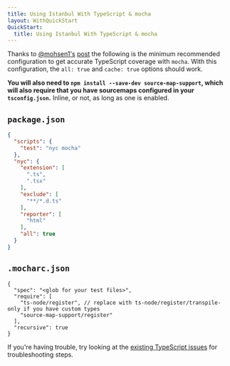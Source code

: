 ```yaml
---
title: Using Istanbul With TypeScript & mocha
layout: WithQuickStart
QuickStart:
  title: Using Istanbul With TypeScript & mocha
---
```


Thanks to [@mohsen1's](http://github.com/mohsen1) [post](http://azimi.me/2016/09/30/nyc-mocha-typescript.1.html) the following is the minimum recommended configuration to get accurate TypeScript coverage with `mocha`. With this configuration, the `all: true` and `cache: true` options should work.

**You will also need to `npm install --save-dev source-map-support`, which will also require that you have sourcemaps configured in your `tsconfig.json`.** Inline, or not, as long as one is enabled.

## `package.json`

```json
{
  "scripts": {
    "test": "nyc mocha"
  },
  "nyc": {
    "extension": [
      ".ts",
      ".tsx"
    ],
    "exclude": [
      "**/*.d.ts"
    ],
    "reporter": [
      "html"
    ],
    "all": true  
  }
}
```

## `.mocharc.json`

```json5
{
  "spec": "<glob for your test files>",
  "require": [
    "ts-node/register", // replace with ts-node/register/transpile-only if you have custom types
    "source-map-support/register"
  ],
  "recursive": true
}
```

If you're having trouble, try looking at the [existing TypeScript issues](https://github.com/istanbuljs/nyc/issues?utf8=%E2%9C%93&q=label%3ATypeScript+) for troubleshooting steps.
